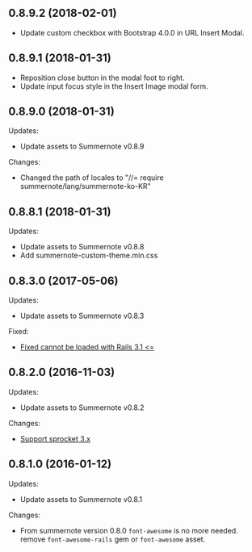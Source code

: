 ## 0.8.9.2 (2018-02-01)

  - Update custom checkbox with Bootstrap 4.0.0 in URL Insert Modal.

## 0.8.9.1 (2018-01-31)

  - Reposition close button in the modal foot to right.
  - Update input focus style in the Insert Image modal form.

## 0.8.9.0 (2018-01-31)

Updates:
  - Update assets to Summernote v0.8.9

Changes:   
  - Changed the path of locales to "//= require summernote/lang/summernote-ko-KR"

## 0.8.8.1 (2018-01-31)

Updates:
  - Update assets to Summernote v0.8.8
  - Add summernote-custom-theme.min.css

## 0.8.3.0 (2017-05-06)

Updates:

  - Update assets to Summernote v0.8.3

Fixed:

  - [Fixed cannot be loaded with Rails 3.1 <=](https://github.com/summernote/summernote-rails/pull/63)

## 0.8.2.0 (2016-11-03)

Updates:

  - Update assets to Summernote v0.8.2

Changes:

  - [Support sprocket 3.x](https://github.com/summernote/summernote-rails/issues/49)

## 0.8.1.0 (2016-01-12)

Updates:

  - Update assets to Summernote v0.8.1

Changes:

  - From summernote version 0.8.0 `font-awesome` is no more needed. remove `font-awesome-rails` gem or `font-awesome` asset.
